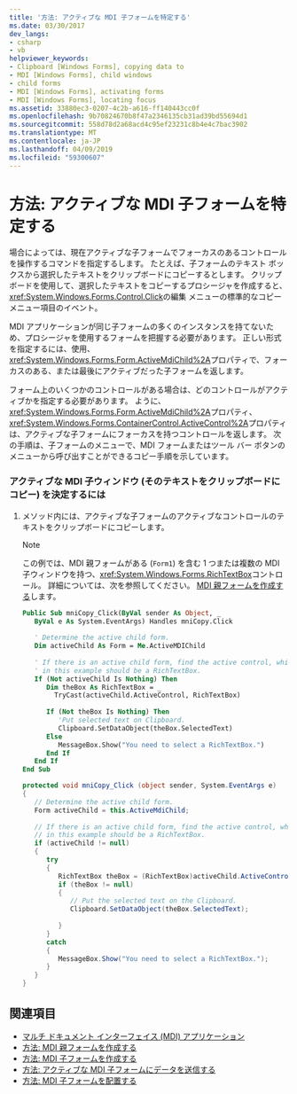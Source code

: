 ```yaml
---
title: '方法: アクティブな MDI 子フォームを特定する'
ms.date: 03/30/2017
dev_langs:
- csharp
- vb
helpviewer_keywords:
- Clipboard [Windows Forms], copying data to
- MDI [Windows Forms], child windows
- child forms
- MDI [Windows Forms], activating forms
- MDI [Windows Forms], locating focus
ms.assetid: 33880ec3-0207-4c2b-a616-ff140443cc0f
ms.openlocfilehash: 9b70824670b8f47a2346135cb31ad39bd55694d1
ms.sourcegitcommit: 558d78d2a68acd4c95ef23231c8b4e4c7bac3902
ms.translationtype: MT
ms.contentlocale: ja-JP
ms.lasthandoff: 04/09/2019
ms.locfileid: "59300607"
---
```

# <a name="how-to-determine-the-active-mdi-child"></a>方法: アクティブな MDI 子フォームを特定する
場合によっては、現在アクティブな子フォームでフォーカスのあるコントロールを操作するコマンドを指定するします。 たとえば、子フォームのテキスト ボックスから選択したテキストをクリップボードにコピーするとします。 クリップボードを使用して、選択したテキストをコピーするプロシージャを作成すると、<xref:System.Windows.Forms.Control.Click>の編集 メニューの標準的なコピー メニュー項目のイベント。  
  
 MDI アプリケーションが同じ子フォームの多くのインスタンスを持てないため、プロシージャを使用するフォームを把握する必要があります。 正しい形式を指定するには、使用、<xref:System.Windows.Forms.Form.ActiveMdiChild%2A>プロパティで、フォーカスのある、または最後にアクティブだった子フォームを返します。  
  
 フォーム上のいくつかのコントロールがある場合は、どのコントロールがアクティブかを指定する必要があります。 ように、<xref:System.Windows.Forms.Form.ActiveMdiChild%2A>プロパティ、<xref:System.Windows.Forms.ContainerControl.ActiveControl%2A>プロパティは、アクティブな子フォームにフォーカスを持つコントロールを返します。 次の手順は、子フォームのメニューで、MDI フォームまたはツール バー ボタンのメニューから呼び出すことができるコピー手順を示しています。  
  
### <a name="to-determine-the-active-mdi-child-to-copy-its-text-to-the-clipboard"></a>アクティブな MDI 子ウィンドウ (そのテキストをクリップボードにコピー) を決定するには  
  
1. メソッド内には、アクティブな子フォームのアクティブなコントロールのテキストをクリップボードにコピーします。  
  
    > [!NOTE]
    >  この例では、MDI 親フォームがある (`Form1`) を含む 1 つまたは複数の MDI 子ウィンドウを持つ、<xref:System.Windows.Forms.RichTextBox>コントロール。 詳細については、次を参照してください。 [MDI 親フォームを作成する](how-to-create-mdi-parent-forms.md)します。  
  
    ```vb  
    Public Sub mniCopy_Click(ByVal sender As Object, _  
       ByVal e As System.EventArgs) Handles mniCopy.Click  
  
       ' Determine the active child form.  
       Dim activeChild As Form = Me.ActiveMDIChild  
  
       ' If there is an active child form, find the active control, which  
       ' in this example should be a RichTextBox.  
       If (Not activeChild Is Nothing) Then  
          Dim theBox As RichTextBox = _  
            TryCast(activeChild.ActiveControl, RichTextBox)  
  
          If (Not theBox Is Nothing) Then  
             'Put selected text on Clipboard.  
             Clipboard.SetDataObject(theBox.SelectedText)  
          Else  
             MessageBox.Show("You need to select a RichTextBox.")  
          End If  
       End If  
    End Sub  
    ```  
  
    ```csharp  
    protected void mniCopy_Click (object sender, System.EventArgs e)  
    {  
       // Determine the active child form.  
       Form activeChild = this.ActiveMdiChild;  
  
       // If there is an active child form, find the active control, which  
       // in this example should be a RichTextBox.  
       if (activeChild != null)  
       {    
          try  
          {  
             RichTextBox theBox = (RichTextBox)activeChild.ActiveControl;  
             if (theBox != null)  
             {  
                // Put the selected text on the Clipboard.  
                Clipboard.SetDataObject(theBox.SelectedText);  
  
             }  
          }  
          catch  
          {  
             MessageBox.Show("You need to select a RichTextBox.");  
          }  
       }  
    }  
    ```  
  
## <a name="see-also"></a>関連項目

- [マルチ ドキュメント インターフェイス (MDI) アプリケーション](multiple-document-interface-mdi-applications.md)
- [方法: MDI 親フォームを作成する](how-to-create-mdi-parent-forms.md)
- [方法: MDI 子フォームを作成する](how-to-create-mdi-child-forms.md)
- [方法: アクティブな MDI 子フォームにデータを送信する](how-to-send-data-to-the-active-mdi-child.md)
- [方法: MDI 子フォームを配置する](how-to-arrange-mdi-child-forms.md)
